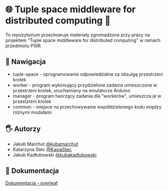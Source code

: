 # 🌐 Tuple space middleware for distributed computing 🔀

To repozytorium przechowuje materiały zgromadzone przy pracy na projektem "Tuple space middleware for distributed computing" w ramach przedmiotu PSIR.

## 🧭 Nawigacja

- tuple-space - oprogramowanie odpowiedzialne za obsulgę przestrzeni krotek
- worker - program wykonujący przydzielone zadania umieszczone w przestrzeni krotek, uruchamiany na emulatorze Arduino
- manager - program tworzący zadania dla "workerów", umieszcza je w przestzreni krotek
- common - miejsce na przechowywanie współdzielonego kodu między różnymi modułami

## 🖐️ Autorzy

- Jakub Marchut [@kubamarchut](https://www.github.com/kubamarchut)
- Katarzyna Stec [@KasiaStec](https://www.github.com/KasiaStec)
- Jakub Kadłubowski [@kubakadlubowski](https://www.github.com/kadlub)

## 📃 Dokumentacja

[Dokumentacja - overleaf](https://www.overleaf.com/4775459652bvxrvkvfkbty#8efc52)